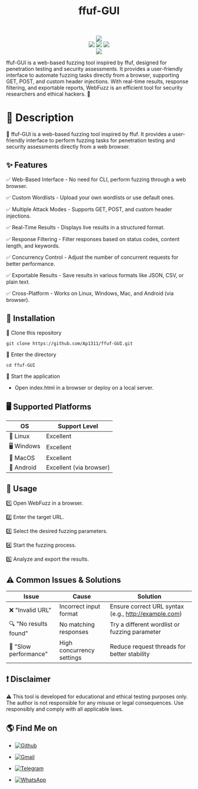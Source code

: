 <!DOCTYPE html>
<html lang="en">
<head>
    <meta charset="UTF-8">
    <meta name="viewport" content="width=device-width, initial-scale=1.0">
</head>
<body>

<h1 align="center">ffuf-GUI</h1><br>
<p align="center">
    <img src="https://img.shields.io/badge/Version-1.0-green?style=for-the-badge"><br>
    <img src="https://img.shields.io/badge/Written%20In-HTML-blue?style=flat-square">
    <img src="https://img.shields.io/badge/Written%20In-CSS-blue?style=flat-square">
    <img src="https://img.shields.io/badge/Written%20In-JS-blue?style=flat-square"><br>
    <img src="https://img.shields.io/badge/Author-AaravShah-purple?style=flat-square">
</p></body></html>
ffuf-GUI is a web-based fuzzing tool inspired by ffuf, designed for penetration testing and security assessments. It provides a user-friendly interface to automate fuzzing tasks directly from a browser, supporting GET, POST, and custom header injections. With real-time results, response filtering, and exportable reports, WebFuzz is an efficient tool for security researchers and ethical hackers. 🚀

# 📜 Description

📝 ffuf-GUI is a web-based fuzzing tool inspired by ffuf. It provides a user-friendly interface to perform fuzzing tasks for penetration testing and security assessments directly from a web browser.

## ✨ Features

✅ Web-Based Interface - No need for CLI, perform fuzzing through a web browser.

✅ Custom Wordlists - Upload your own wordlists or use default ones.

✅ Multiple Attack Modes - Supports GET, POST, and custom header injections.

✅ Real-Time Results - Displays live results in a structured format.

✅ Response Filtering - Filter responses based on status codes, content length, and keywords.

✅ Concurrency Control - Adjust the number of concurrent requests for better performance.

✅ Exportable Results - Save results in various formats like JSON, CSV, or plain text.

✅ Cross-Platform - Works on Linux, Windows, Mac, and Android (via browser).

## 🔧 Installation

📌 Clone this repository

 ```git clone https://github.com/Ap1311/ffuf-GUI.git```

📌 Enter the directory

 ```cd ffuf-GUI```

📌 Start the application

- Open index.html in a browser or deploy on a local server.

## 🖥️ Supported Platforms

OS          | Support Level
------------|--------------
🐧 Linux   | Excellent
🖥️ Windows | Excellent
🍏 MacOS   | Excellent
📱 Android | Excellent (via browser)


## 🚀 Usage

1️⃣ Open WebFuzz in a browser.

2️⃣ Enter the target URL.

3️⃣ Select the desired fuzzing parameters.

4️⃣ Start the fuzzing process.

5️⃣ Analyze and export the results.

## ⚠️ Common Issues & Solutions

Issue                   | Cause                       | Solution
------------------------|-----------------------------|---------
❌ "Invalid URL"       | Incorrect input format      | Ensure correct URL syntax (e.g., http://example.com)
🔍 "No results found"  | No matching responses       | Try a different wordlist or fuzzing parameter
🐢 "Slow performance"  | High concurrency settings   | Reduce request threads for better stability

## ❗ Disclaimer

⚠️ This tool is developed for educational and ethical testing purposes only. The author is not responsible for any misuse or legal consequences. Use responsibly and comply with all applicable laws.

## 🌎 Find Me on

- [![Github](https://img.shields.io/badge/Github-Aarav-white?style=for-the-badge&logo=github)](https://github.com/Ap1311/)

- [![Gmail](https://img.shields.io/badge/Gmail-Aarav-red?style=for-the-badge&logo=gmail)](mailto:aaravprogrammers@gmail.com)

- [![Telegram](https://img.shields.io/badge/Telegram-Aarav-skyblue?style=for-the-badge&logo=telegram)](https://t.me/aaravprogrammers)
  
- [![WhatsApp](https://img.shields.io/badge/WhatsApp-Aarav-green?style=for-the-badge&logo=whatsapp)](https://wa.me/+919429252709)








